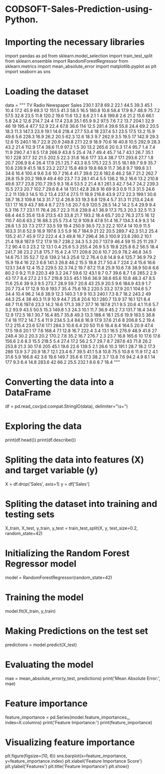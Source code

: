 # CODSOFT-Sales-Prediction-using-Python.
# Importing the necessary libraries
import pandas as pd
from sklearn.model_selection import train_test_split
from sklearn.ensemble import RandomForestRegressor
from sklearn.metrics import mean_absolute_error
import matplotlib.pyplot as plt
import seaborn as sns

# Loading the dataset
data = """
TV Radio Newspaper Sales
230.1 37.8 69.2 22.1
44.5 39.3 45.1 10.4
17.2 45.9 69.3 12
151.5 41.3 58.5 16.5
180.8 10.8 58.4 17.9
8.7 48.9 75 7.2
57.5 32.8 23.5 11.8
120.2 19.6 11.6 13.2
8.6 2.1 1 4.8
199.8 2.6 21.2 15.6
66.1 5.8 24.2 12.6
214.7 24 4 17.4
23.8 35.1 65.9 9.2
97.5 7.6 7.2 13.7
204.1 32.9 46 19
195.4 47.7 52.9 22.4
67.8 36.6 114 12.5
281.4 39.6 55.8 24.4
69.2 20.5 18.3 11.3
147.3 23.9 19.1 14.6
218.4 27.7 53.4 18
237.4 5.1 23.5 17.5
13.2 15.9 49.6 5.6
228.3 16.9 26.2 20.5
62.3 12.6 18.3 9.7
262.9 3.5 19.5 17
142.9 29.3 12.6 15
240.1 16.7 22.9 20.9
248.8 27.1 22.9 18.9
70.6 16 40.8 10.5
292.9 28.3 43.2 21.4
112.9 17.4 38.6 11.9
97.2 1.5 30 13.2
265.6 20 0.3 17.4
95.7 1.4 7.4 11.9
290.7 4.1 8.5 17.8
266.9 43.8 5 25.4
74.7 49.4 45.7 14.7
43.1 26.7 35.1 10.1
228 37.7 32 21.5
202.5 22.3 31.6 16.6
177 33.4 38.7 17.1
293.6 27.7 1.8 20.7
206.9 8.4 26.4 17.9
25.1 25.7 43.3 8.5
175.1 22.5 31.5 16.1
89.7 9.9 35.7 10.6
239.9 41.5 18.5 23.2
227.2 15.8 49.9 19.8
66.9 11.7 36.8 9.7
199.8 3.1 34.6 16.4
100.4 9.6 3.6 10.7
216.4 41.7 39.6 22.6
182.6 46.2 58.7 21.2
262.7 28.8 15.9 20.2
198.9 49.4 60 23.7
7.3 28.1 41.4 5.5
136.2 19.2 16.6 13.2
210.8 49.6 37.7 23.8
210.7 29.5 9.3 18.4
53.5 2 21.4 8.1
261.3 42.7 54.7 24.2
239.3 15.5 27.3 20.7
102.7 29.6 8.4 14
131.1 42.8 28.9 16
69 9.3 0.9 11.3
31.5 24.6 2.2 11
139.3 14.5 10.2 13.4
237.4 27.5 11 18.9
216.8 43.9 27.2 22.3
199.1 30.6 38.7 18.3
109.8 14.3 31.7 12.4
26.8 33 19.3 8.8
129.4 5.7 31.3 11
213.4 24.6 13.1 17
16.9 43.7 89.4 8.7
27.5 1.6 20.7 6.9
120.5 28.5 14.2 14.2
5.4 29.9 9.4 5.3
116 7.7 23.1 11
76.4 26.7 22.3 11.8
239.8 4.1 36.9 17.3
75.3 20.3 32.5 11.3
68.4 44.5 35.6 13.6
213.5 43 33.8 21.7
193.2 18.4 65.7 20.2
76.3 27.5 16 12
110.7 40.6 63.2 16
88.3 25.5 73.4 12.9
109.8 47.8 51.4 16.7
134.3 4.9 9.3 14
28.6 1.5 33 7.3
217.7 33.5 59 19.4
250.9 36.5 72.3 22.2
107.4 14 10.9 11.5
163.3 31.6 52.9 16.9
197.6 3.5 5.9 16.7
184.9 21 22 20.5
289.7 42.3 51.2 25.4
135.2 41.7 45.9 17.2
222.4 4.3 49.8 16.7
296.4 36.3 100.9 23.8
280.2 10.1 21.4 19.8
187.9 17.2 17.9 19.7
238.2 34.3 5.3 20.7
137.9 46.4 59 15
25 11 29.7 7.2
90.4 0.3 23.2 12
13.1 0.4 25.6 5.3
255.4 26.9 5.5 19.8
225.8 8.2 56.5 18.4
241.7 38 23.2 21.8
175.7 15.4 2.4 17.1
209.6 20.6 10.7 20.9
78.2 46.8 34.5 14.6
75.1 35 52.7 12.6
139.2 14.3 25.6 12.2
76.4 0.8 14.8 9.4
125.7 36.9 79.2 15.9
19.4 16 22.3 6.6
141.3 26.8 46.2 15.5
18.8 21.7 50.4 7
224 2.4 15.6 16.6
123.1 34.6 12.4 15.2
229.5 32.3 74.2 19.7
87.2 11.8 25.9 10.6
7.8 38.9 50.6 6.6
80.2 0 9.2 11.9
220.3 49 3.2 24.7
59.6 12 43.1 9.7
0.7 39.6 8.7 1.6
265.2 2.9 43 17.7
8.4 27.2 2.1 5.7
219.8 33.5 45.1 19.6
36.9 38.6 65.6 10.8
48.3 47 8.5 11.6
25.6 39 9.3 9.5
273.7 28.9 59.7 20.8
43 25.9 20.5 9.6
184.9 43.9 1.7 20.7
73.4 17 12.9 10.9
193.7 35.4 75.6 19.2
220.5 33.2 37.9 20.1
104.6 5.7 34.4 10.4
96.2 14.8 38.9 12.3
140.3 1.9 9 10.3
240.1 7.3 8.7 18.2
243.2 49 44.3 25.4
38 40.3 11.9 10.9
44.7 25.8 20.6 10.1
280.7 13.9 37 16.1
121 8.4 48.7 11.6
197.6 23.3 14.2 16.6
171.3 39.7 37.7 16
187.8 21.1 9.5 20.6
4.1 11.6 5.7 3.2
93.9 43.5 50.5 15.3
149.8 1.3 24.3 10.1
11.7 36.9 45.2 7.3
131.7 18.4 34.6 12.9
172.5 18.1 30.7 16.4
85.7 35.8 49.3 13.3
188.4 18.1 25.6 19.9
163.5 36.8 7.4 18
117.2 14.7 5.4 11.9
234.5 3.4 84.8 16.9
17.9 37.6 21.6 8
206.8 5.2 19.4 17.2
215.4 23.6 57.6 17.1
284.3 10.6 6.4 20
50 11.6 18.4 8.4
164.5 20.9 47.4 17.5
19.6 20.1 17 7.6
168.4 7.1 12.8 16.7
222.4 3.4 13.1 16.5
276.9 48.9 41.8 27
248.4 30.2 20.3 20.2
170.2 7.8 35.2 16.7
276.7 2.3 23.7 16.8
165.6 10 17.6 17.6
156.6 2.6 8.3 15.5
218.5 5.4 27.4 17.2
56.2 5.7 29.7 8.7
287.6 43 71.8 26.2
253.8 21.3 30 17.6
205 45.1 19.6 22.6
139.5 2.1 26.6 10.3
191.1 28.7 18.2 17.3
286 13.9 3.7 20.9
18.7 12.1 23.4 6.7
39.5 41.1 5.8 10.8
75.5 10.8 6 11.9
17.2 4.1 31.6 5.9
166.8 42 3.6 19.6
149.7 35.6 6 17.3
38.2 3.7 13.8 7.6
94.2 4.9 8.1 14
177 9.3 6.4 14.8
283.6 42 66.2 25.5
232.1 8.6 8.7 18.4
"""

# Converting the data into a DataFrame
df = pd.read_csv(pd.compat.StringIO(data), delimiter="\s+")

# Exploring the data
print(df.head())
print(df.describe())

# Spliting the data into features (X) and target variable (y)
X = df.drop('Sales', axis=1)
y = df['Sales']

# Spliting the dataset into training and testing sets
X_train, X_test, y_train, y_test = train_test_split(X, y, test_size=0.2, random_state=42)

# Initializing the Random Forest Regressor model
model = RandomForestRegressor(random_state=42)

# Training the model
model.fit(X_train, y_train)

# Making Predictions on the test set
predictions = model.predict(X_test)

# Evaluating the model
mae = mean_absolute_error(y_test, predictions)
print('Mean Absolute Error:', mae)

# Feature importance
feature_importance = pd.Series(model.feature_importances_, index=X.columns)
print('Feature Importance:')
print(feature_importance)

# Visualizing feature importance
plt.figure(figsize=(10, 6))
sns.barplot(x=feature_importance, y=feature_importance.index)
plt.xlabel('Feature Importance Score')
plt.ylabel('Features')
plt.title('Feature Importance')
plt.show()
